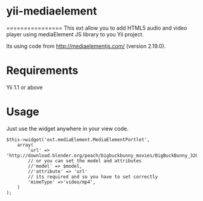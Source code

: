 # yii-mediaelement
================
This ext allow you to add HTML5 audio and video player using mediaElement JS library to you Yii project.

Its using code from http://mediaelementjs.com/ (version 2.19.0).

# Requirements

Yii 1.1 or above

# Usage

Just use the widget anywhere in your view code.

```
$this->widget('ext.mediaElement.MediaElementPortlet',
    array( 
        'url' => 'http://download.blender.org/peach/bigbuckbunny_movies/BigBuckBunny_320x180.mp4',
        // or you can set the model and attributes
        //'model' => $model,
        //'attribute' => 'url'
        // its required and so you have to set correctly
        'mimeType' =>'video/mp4',
    )
);
```
